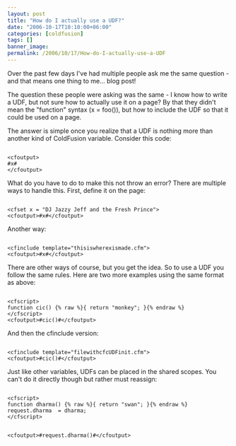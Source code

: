 ```yaml
---
layout: post
title: "How do I actually use a UDF?"
date: "2006-10-17T10:10:00+06:00"
categories: [coldfusion]
tags: []
banner_image: 
permalink: /2006/10/17/How-do-I-actually-use-a-UDF
---
```


Over the past few days I've had multiple people ask me the same question - and that means one thing to me... blog post! 

The question these people were asking was the same - I know how to write a UDF, but not sure how to actually use it on a page? By that they didn't mean the "function" syntax (x = foo()), but how to include the UDF so that it could be used on a page.

The answer is simple once you realize that a UDF is nothing more than another kind of ColdFusion variable. Consider this code:

<code>
&lt;cfoutput&gt;
#x#
&lt;/cfoutput&gt;
</code>

What do you have to do to make this not throw an error? There are multiple ways to handle this. First, define it on the page:

<code>
&lt;cfset x = "DJ Jazzy Jeff and the Fresh Prince"&gt;
&lt;cfoutput&gt;#x#&lt;/cfoutput&gt;
</code>

Another way:

<code>
&lt;cfinclude template="thisiswherexismade.cfm"&gt;
&lt;cfoutput&gt;#x#&lt;/cfoutput&gt;
</code>

There are other ways of course, but you get the idea. So to use a UDF you follow the same rules. Here are two more examples using the same format as above:

<code>
&lt;cfscript&gt;
function cic() {% raw %}{ return "monkey"; }{% endraw %}
&lt;/cfscript&gt;
&lt;cfoutput&gt;#cic()#&lt;/cfoutput&gt;
</code>

And then the cfinclude version:

<code>
&lt;cfinclude template="filewithcfcUDFinit.cfm"&gt;
&lt;cfoutput&gt;#cic()#&lt;/cfoutput&gt;
</code>

Just like other variables, UDFs can be placed in the shared scopes. You can't do it directly though but rather must reassign:

<code>
&lt;cfscript&gt;
function dharma() {% raw %}{ return "swan"; }{% endraw %}
request.dharma  = dharma;
&lt;/cfscript&gt;

&lt;cfoutput&gt;#request.dharma()#&lt;/cfoutput&gt;
</code>